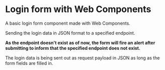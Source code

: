 # Login form with Web Components 

A basic login form component made with Web Components. 

Sending the login data in JSON format to a specified endpoint.

<b> As the endpoint doesn't exist as of now, the form will fire an alert after submitting to inform that the specified endpoint does not exist.</b> 

The login data is being sent out as request payload in JSON as long as the form fields are filled in.





